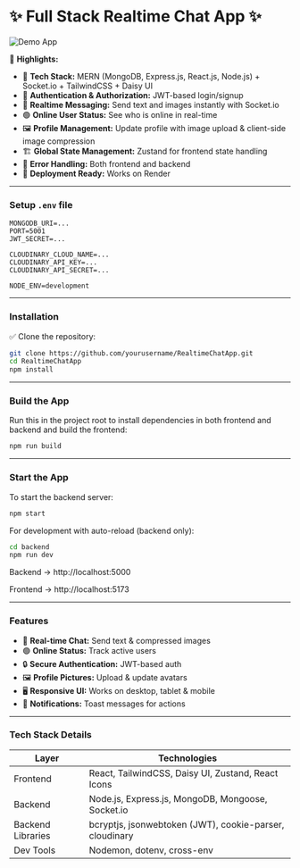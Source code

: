 # ✨ Full Stack Realtime Chat App ✨

![Demo App](https://chat-app-9wx4.onrender.com/)

📌 **Highlights:**

* 🌟 **Tech Stack:** MERN (MongoDB, Express.js, React.js, Node.js) + Socket.io + TailwindCSS + Daisy UI
* 🔐 **Authentication & Authorization:** JWT-based login/signup
* 💬 **Realtime Messaging:** Send text and images instantly with Socket.io
* 🟢 **Online User Status:** See who is online in real-time
* 🖼️ **Profile Management:** Update profile with image upload & client-side image compression
* 🏗️ **Global State Management:** Zustand for frontend state handling
* 🐞 **Error Handling:** Both frontend and backend
* 🚀 **Deployment Ready:** Works on Render

---

### Setup `.env` file

```env
MONGODB_URI=...
PORT=5001
JWT_SECRET=...

CLOUDINARY_CLOUD_NAME=...
CLOUDINARY_API_KEY=...
CLOUDINARY_API_SECRET=...

NODE_ENV=development
```

---

### Installation

✅ Clone the repository:

```bash
git clone https://github.com/yourusername/RealtimeChatApp.git
cd RealtimeChatApp
npm install
```

---

### Build the App

Run this in the project root to install dependencies in both frontend and backend and build the frontend:

```bash
npm run build
```

---

### Start the App

To start the backend server:

```bash
npm start
```

For development with auto-reload (backend only):

```bash
cd backend
npm run dev
```
Backend → http://localhost:5000

Frontend → http://localhost:5173

---

### Features

* 💬 **Real-time Chat:** Send text & compressed images
* 🟢 **Online Status:** Track active users
* 🔒 **Secure Authentication:** JWT-based auth
* 🖼️ **Profile Pictures:** Upload & update avatars
* 🖥️ **Responsive UI:** Works on desktop, tablet & mobile
* 📢 **Notifications:** Toast messages for actions

---

### Tech Stack Details

| Layer             | Technologies                                            |
| ----------------- | ------------------------------------------------------- |
| Frontend          | React, TailwindCSS, Daisy UI, Zustand, React Icons      |
| Backend           | Node.js, Express.js, MongoDB, Mongoose, Socket.io       |
| Backend Libraries | bcryptjs, jsonwebtoken (JWT), cookie-parser, cloudinary |
| Dev Tools         | Nodemon, dotenv, cross-env                              |
